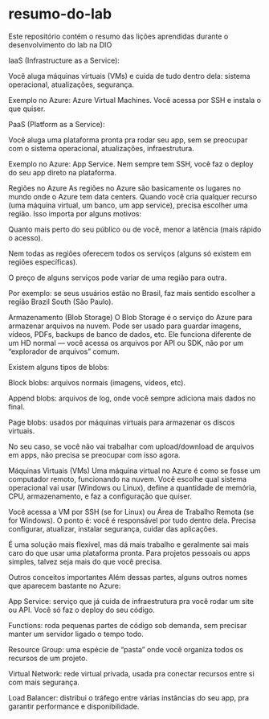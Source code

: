 # resumo-do-lab
Este repositório contém o resumo das lições aprendidas durante o desenvolvimento do lab na DIO

 IaaS (Infrastructure as a Service):

Você aluga máquinas virtuais (VMs) e cuida de tudo dentro dela: sistema operacional, atualizações, segurança.

Exemplo no Azure: Azure Virtual Machines.
 Você acessa por SSH e instala o que quiser.

 PaaS (Platform as a Service):

Você aluga uma plataforma pronta pra rodar seu app, sem se preocupar com o sistema operacional, atualizações, infraestrutura.

Exemplo no Azure: App Service.
 Nem sempre tem SSH, você faz o deploy do seu app direto na plataforma.

Regiões no Azure
As regiões no Azure são basicamente os lugares no mundo onde o Azure tem data centers. Quando você cria qualquer recurso (uma máquina virtual, um banco, um app service), precisa escolher uma região. Isso importa por alguns motivos:

Quanto mais perto do seu público ou de você, menor a latência (mais rápido o acesso).

Nem todas as regiões oferecem todos os serviços (alguns só existem em regiões específicas).

O preço de alguns serviços pode variar de uma região para outra.

Por exemplo: se seus usuários estão no Brasil, faz mais sentido escolher a região Brazil South (São Paulo).

Armazenamento (Blob Storage)
O Blob Storage é o serviço do Azure para armazenar arquivos na nuvem. Pode ser usado para guardar imagens, vídeos, PDFs, backups de banco de dados, etc.
Ele funciona diferente de um HD normal — você acessa os arquivos por API ou SDK, não por um “explorador de arquivos” comum.

Existem alguns tipos de blobs:

Block blobs: arquivos normais (imagens, vídeos, etc).

Append blobs: arquivos de log, onde você sempre adiciona mais dados no final.

Page blobs: usados por máquinas virtuais para armazenar os discos virtuais.

No seu caso, se você não vai trabalhar com upload/download de arquivos em apps, não precisa se preocupar com isso agora.

Máquinas Virtuais (VMs)
Uma máquina virtual no Azure é como se fosse um computador remoto, funcionando na nuvem. Você escolhe qual sistema operacional vai usar (Windows ou Linux), define a quantidade de memória, CPU, armazenamento, e faz a configuração que quiser.

Você acessa a VM por SSH (se for Linux) ou Área de Trabalho Remota (se for Windows).
O ponto é: você é responsável por tudo dentro dela. Precisa configurar, atualizar, instalar segurança, cuidar das aplicações.

É uma solução mais flexível, mas dá mais trabalho e geralmente sai mais caro do que usar uma plataforma pronta. Para projetos pessoais ou apps simples, talvez seja mais do que você precisa.

Outros conceitos importantes
Além dessas partes, alguns outros nomes que aparecem bastante no Azure:

App Service: serviço que já cuida de infraestrutura pra você rodar um site ou API. Você só faz o deploy do seu código.

Functions: roda pequenas partes de código sob demanda, sem precisar manter um servidor ligado o tempo todo.

Resource Group: uma espécie de “pasta” onde você organiza todos os recursos de um projeto.

Virtual Network: rede virtual privada, usada pra conectar recursos entre si com mais segurança.

Load Balancer: distribui o tráfego entre várias instâncias do seu app, pra garantir performance e disponibilidade.
